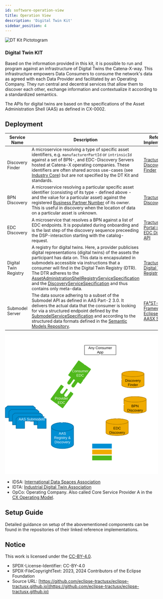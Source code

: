 ```yaml
---
id: software-operation-view
title: Operation View
description: 'Digital Twin Kit'
sidebar_position: 4
---
```


![DT Kit Pictotogram](@site/static/img/kits/digital-twin/digital-twin-kit-logo.svg)

### Digital Twin KIT

<!--
Documentation of the kit.
-->

Based on the information provided in this kit, it is possible to run and program against an infrastructure of
Digital Twins the Catena-X-way. This infrastructure empowers Data Consumers to consume the network's data as agreed with
each Data Provider and facilitated by an Operating Company. They run central and decentral services that allow them to
discover each other, exchange information and contextualize it according to a standardized semantics.

The APIs for digital twins are based on the specifications of the Asset Administration Shell (AAS) as defined in
CX-0002.

## Deployment

| Service Name          | Description                                                                                                                                                                                                                                                                                                                                                                                                                                                                                                                                                                                                                                    | Reference Implementation                                                                                                                                                                                        | [Standardized in](https://catena-x.net/de/standard-library) |
|-----------------------|------------------------------------------------------------------------------------------------------------------------------------------------------------------------------------------------------------------------------------------------------------------------------------------------------------------------------------------------------------------------------------------------------------------------------------------------------------------------------------------------------------------------------------------------------------------------------------------------------------------------------------------------|-----------------------------------------------------------------------------------------------------------------------------------------------------------------------------------------------------------------|-------------------------------------------------------------|
| Discovery Finder      | A microservice resolving a type of specific asset identifiers, e.g. `manufacturerPartId` or `intrinsicId` against a set of BPN-, and EDC-Discovery Servers hosted at Catena-X operating companies. These identifiers are often shared across use-cases (see [Industry Core](../industry-core-kit/software-development-view)) but are not specified by the DT Kit and standards.                                                                                                                                                                                                                                                                | [Tractus-X Discovery Finder](https://github.com/eclipse-tractusx/sldt-discovery-finder)                                                                                                                         | CX - 0053                                                   |
| BPN Discovery         | A microservice resolving a particular specific asset identifier (consisting of its type - defined above - and the value for a particular asset) against the registered [Business Partner Number](../business-partner-kit/adoption-view.md#business-value) of its owner. This is useful in discovery when the location of data on a particular asset is unknown.                                                                                                                                                                                                                                                                                | [Tractus-X BPN Discovery](https://github.com/eclipse-tractusx/sldt-bpn-discovery)                                                                                                                               | CX - 0053                                                   |
| EDC Discovery         | A microservice that resolves a BPN against a list of EDC endpoints. It is populated during onboarding and is the last step of the discovery sequence preceeding the DSP-interaction starting with the catalog-request.                                                                                                                                                                                                                                                                                                                                                                                                                         | [Tractus-X Portal including EDC Discovery API](https://github.com/eclipse-tractusx/portal-backend)                                                                                                              | CX - 0001                                                   |
| Digital Twin Registry | A registry for digital twins. Here, a provider publicises digital representations (digital twins) of the assets the participant has data on. This data is encapsulated in submodels accessible via instructions that a consumer will find in the Digital Twin Registry (DTR). The DTR adheres to the [AssetAdministrationShellRegistryServiceSpecification](https://app.swaggerhub.com/apis/Plattform_i40/AssetAdministrationShellRegistryServiceSpecification/V3.0_SSP-002#/) and the [DiscoveryServiceSpecification](https://app.swaggerhub.com/apis/Plattform_i40/DiscoveryServiceSpecification/V3.0.1_SSP-001) and thus contains only meta-data. | [Tractus-X Digital Twin Registry](https://github.com/eclipse-tractusx/sldt-digital-twin-registry)                                                                                                               | CX - 0002                                                   |
| Submodel Server       | The data source adhering to a subset of the Submodel API as defined in AAS Part-2 3.0. It delivers the actual data that the consumer is looking for via a structured endpoint defined by the [SubmodelServiceSpecification](https://app.swaggerhub.com/apis/Plattform_i40/SubmodelServiceSpecification/V3.0_SSP-003) and according to the structured data formats defined in the [Semantic Models Repository](https://github.com/eclipse-tractusx/sldt-semantic-models).                                                                                                                                                                       | [FA³ST-Framework](https://github.com/FraunhoferIOSB/FAAAST-Service), <br/> [Eclipse Basyx](https://github.com/eclipse-basyx/basyx-java-sdk), <br/> [AASX Server](https://github.com/admin-shell-io/aasx-server) | CX - 0002                                                   |

![High Level Architecture of an App leveraging the Digital Twin Kit](assets/img/DTKIT_high_level_arch.svg)

- IDSA: [International Data Spaces Association](https://internationaldataspaces.org/)
- IDTA: [Industrial Digital Twin Association](https://industrialdigitaltwin.org/)
- OpCo: Operating Company. Also called Core Service Provider A in
  the [CX Operating Model](https://catena-x.net/fileadmin/_online_media_/CX_Operating_Modelv2.1_final.pdf).

## Setup Guide

Detailed guidance on setup of the abovementioned components can be found in the repositories of their linked reference
implementations.

## Notice

This work is licensed under the [CC-BY-4.0](https://creativecommons.org/licenses/by/4.0/legalcode).

- SPDX-License-Identifier: CC-BY-4.0
- SPDX-FileCopyrightText: 2023, 2024 Contributors of the Eclipse Foundation
- Source
  URL: [https://github.com/eclipse-tractusx/eclipse-tractusx.github.io](https://github.com/eclipse-tractusx/eclipse-tractusx.github.io)
